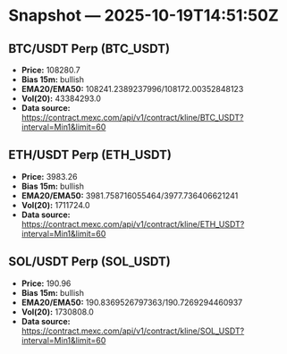 # Snapshot — 2025-10-19T14:51:50Z

## BTC/USDT Perp (BTC_USDT)
- **Price:** 108280.7
- **Bias 15m:** bullish
- **EMA20/EMA50:** 108241.2389237996/108172.00352848123
- **Vol(20):** 43384293.0
- **Data source:** https://contract.mexc.com/api/v1/contract/kline/BTC_USDT?interval=Min1&limit=60

## ETH/USDT Perp (ETH_USDT)
- **Price:** 3983.26
- **Bias 15m:** bullish
- **EMA20/EMA50:** 3981.758716055464/3977.736406621241
- **Vol(20):** 1711724.0
- **Data source:** https://contract.mexc.com/api/v1/contract/kline/ETH_USDT?interval=Min1&limit=60

## SOL/USDT Perp (SOL_USDT)
- **Price:** 190.96
- **Bias 15m:** bullish
- **EMA20/EMA50:** 190.8369526797363/190.7269294460937
- **Vol(20):** 1730808.0
- **Data source:** https://contract.mexc.com/api/v1/contract/kline/SOL_USDT?interval=Min1&limit=60
